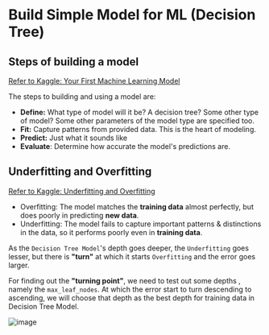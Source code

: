 # Build Simple Model for ML (Decision Tree)


## Steps of building a model

[Refer to Kaggle: Your First Machine Learning Model
](https://www.kaggle.com/dansbecker/your-first-machine-learning-model)

The steps to building and using a model are:
- **Define:** What type of model will it be?  A decision tree?  Some other type of model? Some other parameters of the model type are specified too.
- **Fit:** Capture patterns from provided data. This is the heart of modeling.
- **Predict:** Just what it sounds like
- **Evaluate**: Determine how accurate the model's predictions are.


## Underfitting and Overfitting

[Refer to Kaggle: Underfitting and Overfitting](https://www.kaggle.com/dansbecker/underfitting-and-overfitting)

- Overfitting: The model matches the **training data** almost perfectly, but does poorly in predicting **new data**.
- Underfitting: The model fails to capture important patterns & distinctions in the data, so it performs poorly even in **training data**.

As the `Decision Tree Model`'s depth goes deeper, the `Underfitting` goes lesser, but there is **"turn"** at which it starts `Overfitting` and the error goes larger.

For finding out the **"turning point"**, we need to test out some depths , namely the `max_leaf_nodes`. At which the error start to turn descending to ascending, we will choose that depth as the best depth for training data in Decision Tree Model.

![image](https://user-images.githubusercontent.com/14041622/46569806-d0c55d80-c98c-11e8-8b94-6703848f7e92.png)
